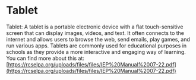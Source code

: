 # Tablet
Tablet: A tablet is a portable electronic device with a flat touch-sensitive screen that can display images, videos, and text. It often connects to the internet and allows users to browse the web, send emails, play games, and run various apps. Tablets are commonly used for educational purposes in schools as they provide a more interactive and engaging way of learning.
You can find more about this at: [https://rcselpa.org/uploads/files/files/IEP%20Manual%2007-22.pdf](https://rcselpa.org/uploads/files/files/IEP%20Manual%2007-22.pdf)